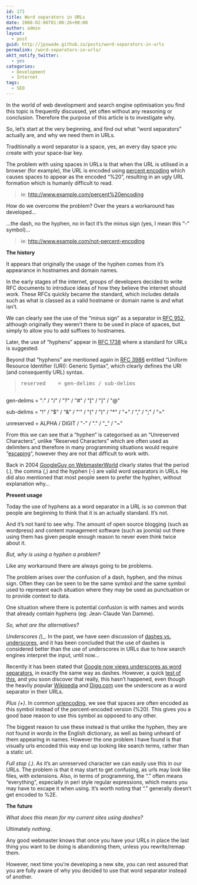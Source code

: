 ```yaml
---
id: 171
title: Word separators in URLs
date: 2008-02-06T01:00:26+00:00
author: admin
layout:
  - post
guid: http://jpswade.github.io/posts/word-separators-in-urls
permalink: /word-separators-in-urls/
aktt_notify_twitter:
  - yes
categories:
  - Development
  - Internet
tags:
  - SEO
---
```

<p class="lead">
  In the world of web development and search engine optimisation you find this topic is frequently discussed, yet often without any reasoning or conclusion. Therefore the purpose of this article is to investigate why.
</p>

So, let&#8217;s start at the very beginning, and find out what &#8220;word separators&#8221; actually are, and why we need them in URLs.

Traditionally a word separator is a space, yes, an every day space you create with your space-bar key.

The problem with using spaces in URLs is that when the URL is utilised in a browser (for example), the URL is encoded using [percent encoding](http://en.wikipedia.org/wiki/Percent-encoding) which causes spaces to appear as the encoded &#8220;%20&#8221;, resulting in an ugly URL formation which is humanly difficult to read.

> ie: http://www.example.com/percent%20encoding

How do we overcome the problem? Over the years a workaround has developed&#8230;

&#8230;the dash, no the hyphen, no in fact it&#8217;s the minus sign (yes, I mean this &#8220;-&#8221; symbol)&#8230;

> ie: http://www.example.com/not-percent-encoding

<!--more-->

**The history**

It appears that originally the usage of the hyphen comes from it&#8217;s appearance in hostnames and domain names.

In the early stages of the internet, groups of developers decided to write RFC documents to introduce ideas of how they believe the internet should work. These RFCs quickly became the standard, which includes details such as what is classed as a valid hostname or domain name is and what isn&#8217;t.

We can clearly see the use of the &#8220;minus sign&#8221; as a separator in [RFC 952](http://tools.ietf.org/html/rfc952), although originally they weren&#8217;t there to be used in place of spaces, but simply to allow you to add suffixes to hostnames.

Later, the use of &#8220;hyphens&#8221; appear in [RFC 1738](http://www.faqs.org/rfcs/rfc1738) where a standard for URLs is suggested.

Beyond that &#8220;hyphens&#8221; are mentioned again in [RFC 3986](http://www.ietf.org/rfc/rfc3986.txt) entitled &#8220;Uniform Resource Identifier (URI): Generic Syntax&#8221;, which clearly defines the URI (and consequently URL) syntax.

> <pre>reserved    = gen-delims / sub-delims

gen-delims  = ":" / "/" / "?" / "#" / "[" / "]" / "@"

sub-delims  = "!" / "$" / "&" / "'" / "(" / ")"
/ "*" / "+" / "," / ";" / "="

unreserved  = ALPHA / DIGIT / "-" / "." / "_" / "~"</pre>

From this we can see that a &#8220;hyphen&#8221; is categorised as an &#8220;Unreserved Characters&#8221;, unlike &#8220;Reserved Characters&#8221; which are often used as delimiters and therefore in many programming situations would require &#8220;[escaping](http://en.wikipedia.org/wiki/Escape_character)&#8220;, however they are not that difficult to work with.

Back in 2004 [GoogleGuy on WebmasterWorld](http://www.webmasterworld.com/forum3/23371.htm) clearly states that the period (.), the comma (,) and the hyphen (-) are valid word separators in URLs. He did also mentioned that most people seem to prefer the hyphen, without explanation why&#8230;

**Present usage**

Today the use of hyphens as a word separator in a URL is so common that people are beginning to think that it is an actually standard. It&#8217;s not.

And it&#8217;s not hard to see why. The amount of open source blogging (such as wordpress) and content management software (such as joomla) out there using them has given people enough reason to never even think twice about it.

_But, why is using a hyphen a problem?_

Like any workaround there are always going to be problems.

The problem arises over the confusion of a dash, hyphen, and the minus sign. Often they can be seen to be the same symbol and the same symbol used to represent each situation where they may be used as punctuation or to provide context to data.

One situation where there is potential confusion is with names and words that already contain hyphens (eg: Jean-Claude Van Damme).

_So, what are the alternatives?_

_Underscores (_)_. In the past, we have seen discussion of [dashes vs. underscores](http://www.mattcutts.com/blog/dashes-vs-underscores/), and it has been concluded that the use of dashes is considered better than the use of underscores in URLs due to how search engines interpret the input, until now&#8230;

Recently it has been stated that [Google now views underscores as word separators](http://www.news.com/8301-10784_3-9748779-7.html), in exactly the same way as dashes. However, a quick [test of this](http://www.google.com/search?q=bull_shit), and you soon discover that really, this hasn&#8217;t happened, even though the heavily popular [Wikipedia](http://en.wikipedia.org/wiki/Help:Page_name) and [Digg.com](http://digg.com/) use the underscore as a word separator in their URLs.

_Plus (+)_. In common [urlencoding](http://www.php.net/urlencode), we see that spaces are often encoded as this symbol instead of the percent-encoded version (%20). This gives you a good base reason to use this symbol as opposed to any other.

The biggest reason to use these instead is that unlike the hyphen, they are not found in words in the English dictionary, as well as being unheard of them appearing in names. However the one problem I have found is that visually urls encoded this way end up looking like search terms, rather than a static url.

_Full stop (.)_. As it&#8217;s an unreserved character we can easily use this in our URLs. The problem is that it may start to get confusing, as urls may look like files, with extensions. Also, in terms of programming, the &#8220;.&#8221; often means &#8220;everything&#8221;, especially in perl style regular expressions, which means you may have to escape it when using. It&#8217;s worth noting that &#8220;.&#8221; generally doesn&#8217;t get encoded to %2E.

**The future**

_What does this mean for my current sites using dashes?_

Ultimately _nothing_.

Any good webmaster knows that once you have your URLs in place the last thing you want to be doing is abandoning them, unless you rewrite/remap them.

However, next time you&#8217;re developing a new site, you can rest assured that you are fully aware of why you decided to use that word separator instead of another.